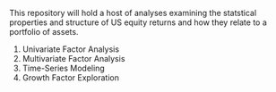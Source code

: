 
This repository will hold a host of analyses examining the statstical properties and structure of US equity returns and how they relate to a portfolio of assets.

  1. Univariate Factor Analysis
  2. Multivariate Factor Analysis
  3. Time-Series Modeling
  4. Growth Factor Exploration
